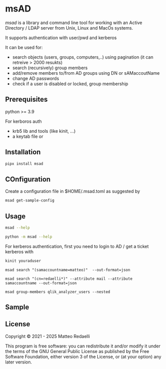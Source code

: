# msAD

*msad* is a library and command line tool for working with an Active Directory / LDAP server from Unix, Linux and MacOs systems.

It supports authentication with user/pwd and kerberos

It can be used for:
- search objects (users, groups, computers,..) using pagination (it can retreive > 2000 resukts)
- search (recursively) group members
- add/remove members to/from AD groups using DN or sAMaccoutName
- change AD passwords
- check if a user is disabled or locked, group membership

## Prerequisites

python >= 3.9

For kerboros auth

  - krb5 lib and tools (like kinit, ...)
  - a keytab file or 
  
## Installation

```bash
pipx install msad
```

## COnfiguration

Create a configuration file in $HOME/.msad.toml as suggested by

```bash
msad get-sample-config
```


## Usage


```bash
msad --help

python -m msad --help

```


For kerberos authentication, first you need to login to AD / get a ticket kerberos with

```bash
kinit youraduser
```



```text
msad search "(samaccountname=matteo)"  --out-format=json

msad search "(cn=redaelli*)" --attribute mail --attribute samaccountname --out-format=json

msad group-members qlik_analyzer_users --nested
```

## Sample



## License

Copyright © 2021 - 2025 Matteo Redaelli

This program is free software: you can redistribute it and/or modify
it under the terms of the GNU General Public License as published by
the Free Software Foundation, either version 3 of the License, or
(at your option) any later version.

